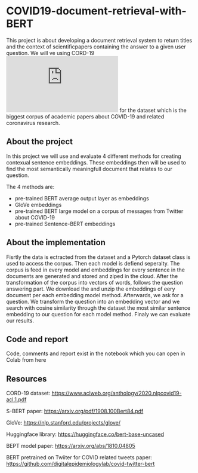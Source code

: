 # COVID19-document-retrieval-with-BERT
This project is about developing a document retrieval system to return titles and the context of scientificpapers containing the answer to a given user question.
We will ve using CORD-19 ![CORD-19 dataset](https://ai2-semanticscholar-cord-19.s3-us-west-2.amazonaws.com/historical_releases.html) for the dataset which is the biggest corpus of academic papers about COVID-19 and related coronavirus research.

## About the project

In this project we will use and evaluate 4 different methods for creating contexual sentence embeddings. These embeddings then will be used to find the most semantically meaningfull document that relates to our question. 

The 4 methods are:

*  pre-trained BERT average output layer as embeddings
*  GloVe embeddings
*  pre-trained BERT large model on a corpus of messages from Twitter about COVID-19
*  pre-trained Sentence-BERT embeddings


## About the implementation

Fisrtly the data is ectracted from the dataset and a Pytorch dataset class is used to access the corpus. Then each model is defiend seperalty. The corpus is 
feed in every model and embeddings for every sentence in the documents are generated and stored and ziped in the cloud.
After the transformation of the corpus into vectors of words, follows the question answering part. 
We download the and unzip the embeddings of eery document per each embedding model method. Afterwards, we ask for a question. We transform the question into an 
embedding vector and we search with cosine similarity through the dataset the most similar sentence embedding to our question for each model method.
Finaly we can evaluate our results.

## Code and report
Code, comments and report exist in the notebook which you can open in Colab from here 



## Resources

CORD-19 dataset: https://www.aclweb.org/anthology/2020.nlpcovid19-acl.1.pdf

S-BERT paper: https://arxiv.org/pdf/1908.100Bert84.pdf

GloVe: https://nlp.stanford.edu/projects/glove/

Ηuggingface library: https://huggingface.co/bert-base-uncased

ΒΕΡΤ model paper: https://arxiv.org/abs/1810.04805

BERT pretrained on Twiiter for COVID related tweets paper: https://github.com/digitalepidemiologylab/covid-twitter-bert
